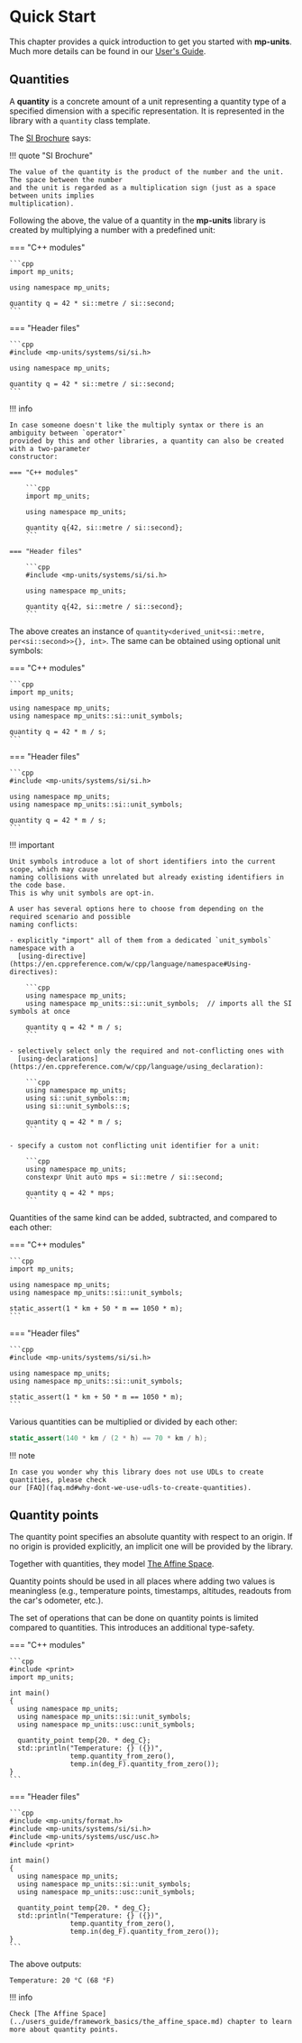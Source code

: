 # Quick Start

This chapter provides a quick introduction to get you started with **mp-units**.
Much more details can be found in our [User's Guide](../users_guide/terms_and_definitions.md).

## Quantities

A **quantity** is a concrete amount of a unit representing a quantity type of a specified dimension with a
specific representation. It is represented in the library with a `quantity` class template.

The [SI Brochure](../appendix/references.md#SIBrochure) says:

!!! quote "SI Brochure"

    The value of the quantity is the product of the number and the unit. The space between the number
    and the unit is regarded as a multiplication sign (just as a space between units implies
    multiplication).


Following the above, the value of a quantity in the **mp-units** library is created by multiplying
a number with a predefined unit:

=== "C++ modules"

    ```cpp
    import mp_units;

    using namespace mp_units;

    quantity q = 42 * si::metre / si::second;
    ```

=== "Header files"

    ```cpp
    #include <mp-units/systems/si/si.h>

    using namespace mp_units;

    quantity q = 42 * si::metre / si::second;
    ```

!!! info

    In case someone doesn't like the multiply syntax or there is an ambiguity between `operator*`
    provided by this and other libraries, a quantity can also be created with a two-parameter
    constructor:

    === "C++ modules"

        ```cpp
        import mp_units;

        using namespace mp_units;

        quantity q{42, si::metre / si::second};
        ```

    === "Header files"

        ```cpp
        #include <mp-units/systems/si/si.h>

        using namespace mp_units;

        quantity q{42, si::metre / si::second};
        ```

The above creates an instance of `quantity<derived_unit<si::metre, per<si::second>>{}, int>`.
The same can be obtained using optional unit symbols:

=== "C++ modules"

    ```cpp
    import mp_units;

    using namespace mp_units;
    using namespace mp_units::si::unit_symbols;

    quantity q = 42 * m / s;
    ```

=== "Header files"

    ```cpp
    #include <mp-units/systems/si/si.h>

    using namespace mp_units;
    using namespace mp_units::si::unit_symbols;

    quantity q = 42 * m / s;
    ```

!!! important

    Unit symbols introduce a lot of short identifiers into the current scope, which may cause
    naming collisions with unrelated but already existing identifiers in the code base.
    This is why unit symbols are opt-in.

    A user has several options here to choose from depending on the required scenario and possible
    naming conflicts:

    - explicitly "import" all of them from a dedicated `unit_symbols` namespace with a
      [using-directive](https://en.cppreference.com/w/cpp/language/namespace#Using-directives):

        ```cpp
        using namespace mp_units;
        using namespace mp_units::si::unit_symbols;  // imports all the SI symbols at once

        quantity q = 42 * m / s;
        ```

    - selectively select only the required and not-conflicting ones with
      [using-declarations](https://en.cppreference.com/w/cpp/language/using_declaration):

        ```cpp
        using namespace mp_units;
        using si::unit_symbols::m;
        using si::unit_symbols::s;

        quantity q = 42 * m / s;
        ```

    - specify a custom not conflicting unit identifier for a unit:

        ```cpp
        using namespace mp_units;
        constexpr Unit auto mps = si::metre / si::second;

        quantity q = 42 * mps;
        ```

Quantities of the same kind can be added, subtracted, and compared to each other:

=== "C++ modules"

    ```cpp
    import mp_units;

    using namespace mp_units;
    using namespace mp_units::si::unit_symbols;

    static_assert(1 * km + 50 * m == 1050 * m);
    ```

=== "Header files"

    ```cpp
    #include <mp-units/systems/si/si.h>

    using namespace mp_units;
    using namespace mp_units::si::unit_symbols;

    static_assert(1 * km + 50 * m == 1050 * m);
    ```

Various quantities can be multiplied or divided by each other:

```cpp
static_assert(140 * km / (2 * h) == 70 * km / h);
```

!!! note

    In case you wonder why this library does not use UDLs to create quantities, please check
    our [FAQ](faq.md#why-dont-we-use-udls-to-create-quantities).


## Quantity points

The quantity point specifies an absolute quantity with respect to an origin.
If no origin is provided explicitly, an implicit one will be provided by the library.

Together with quantities, they model [The Affine Space](../users_guide/framework_basics/the_affine_space.md).

Quantity points should be used in all places where adding two values is meaningless
(e.g., temperature points, timestamps, altitudes, readouts from the car's odometer, etc.).

The set of operations that can be done on quantity points is limited compared to quantities.
This introduces an additional type-safety.

=== "C++ modules"

    ```cpp
    #include <print>
    import mp_units;

    int main()
    {
      using namespace mp_units;
      using namespace mp_units::si::unit_symbols;
      using namespace mp_units::usc::unit_symbols;

      quantity_point temp{20. * deg_C};
      std::println("Temperature: {} ({})",
                   temp.quantity_from_zero(),
                   temp.in(deg_F).quantity_from_zero());
    }
    ```

=== "Header files"

    ```cpp
    #include <mp-units/format.h>
    #include <mp-units/systems/si/si.h>
    #include <mp-units/systems/usc/usc.h>
    #include <print>

    int main()
    {
      using namespace mp_units;
      using namespace mp_units::si::unit_symbols;
      using namespace mp_units::usc::unit_symbols;

      quantity_point temp{20. * deg_C};
      std::println("Temperature: {} ({})",
                   temp.quantity_from_zero(),
                   temp.in(deg_F).quantity_from_zero());
    }
    ```

The above outputs:

```text
Temperature: 20 °C (68 °F)
```

!!! info

    Check [The Affine Space](../users_guide/framework_basics/the_affine_space.md) chapter to learn
    more about quantity points.
